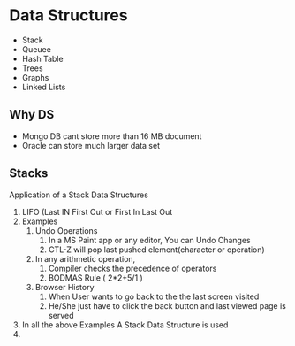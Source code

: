 # Data Structures

- Stack
- Queuee
- Hash Table
- Trees
- Graphs
- Linked Lists

## Why DS

- Mongo DB cant store more than 16 MB document
- Oracle can store much larger data set

## Stacks

Application of a Stack Data Structures

1. LIFO (Last IN First Out or First In Last Out
2. Examples
   1. Undo Operations
      1. In a MS Paint app or any editor, You can Undo Changes
      2. CTL-Z will pop last pushed element(character or operation)
   2. In any arithmetic operation,
      1. Compiler checks the precedence of operators
      2. BODMAS Rule ( 2\*2+5/1 )
   3. Browser History
      1. When User wants to go back to the the last screen visited
      2. He/She just have to click the back button and last viewed page is served
3. In all the above Examples A Stack Data Structure is used
4.
